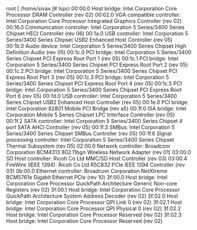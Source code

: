 root [ /home/sivax ]# lspci 
00:00.0 Host bridge: Intel Corporation Core Processor DRAM Controller (rev 02)
00:02.0 VGA compatible controller: Intel Corporation Core Processor Integrated Graphics
Controller (rev 02)
00:16.0 Communication controller: Intel Corporation 5 Series/3400 Series Chipset HECI
Controller (rev 06)
00:1a.0 USB controller: Intel Corporation 5 Series/3400 Series Chipset USB2 Enhanced Host
Controller (rev 05)
00:1b.0 Audio device: Intel Corporation 5 Series/3400 Series Chipset High Definition Audio
(rev 05)
00:1c.0 PCI bridge: Intel Corporation 5 Series/3400 Series Chipset PCI Express Root Port 1
(rev 05)
00:1c.1 PCI bridge: Intel Corporation 5 Series/3400 Series Chipset PCI Express Root Port 2
(rev 05)
00:1c.2 PCI bridge: Intel Corporation 5 Series/3400 Series Chipset PCI Express Root Port 3
(rev 05)
00:1c.3 PCI bridge: Intel Corporation 5 Series/3400 Series Chipset PCI Express Root Port 4
(rev 05)
00:1c.5 PCI bridge: Intel Corporation 5 Series/3400 Series Chipset PCI Express Root Port 6
(rev 05)
00:1d.0 USB controller: Intel Corporation 5 Series/3400 Series Chipset USB2 Enhanced Host
Controller (rev 05)
00:1e.0 PCI bridge: Intel Corporation 82801 Mobile PCI Bridge (rev a5)
00:1f.0 ISA bridge: Intel Corporation Mobile 5 Series Chipset LPC Interface Controller (rev
05)
00:1f.2 SATA controller: Intel Corporation 5 Series/3400 Series Chipset 4 port SATA AHCI
Controller (rev 05)
00:1f.3 SMBus: Intel Corporation 5 Series/3400 Series Chipset SMBus Controller (rev 05)
00:1f.6 Signal processing controller: Intel Corporation 5 Series/3400 Series Chipset Thermal
Subsystem (rev 05)
02:00.0 Network controller: Broadcom Corporation BCM4313 802.11bgn Wireless Network Adapter
(rev 01)
03:00.0 SD Host controller: Ricoh Co Ltd MMC/SD Host Controller (rev 03)
03:00.4 FireWire (IEEE 1394): Ricoh Co Ltd R5C832 PCIe IEEE 1394 Controller (rev 03)
0b:00.0 Ethernet controller: Broadcom Corporation NetXtreme BCM5761e Gigabit Ethernet PCIe
(rev 10)
3f:00.0 Host bridge: Intel Corporation Core Processor QuickPath Architecture Generic
Non-core Registers (rev 02)
3f:00.1 Host bridge: Intel Corporation Core Processor QuickPath Architecture System Address
Decoder (rev 02)
3f:02.0 Host bridge: Intel Corporation Core Processor QPI Link 0 (rev 02)
3f:02.1 Host bridge: Intel Corporation Core Processor QPI Physical 0 (rev 02)
3f:02.2 Host bridge: Intel Corporation Core Processor Reserved (rev 02)
3f:02.3 Host bridge: Intel Corporation Core Processor Reserved (rev 02)

